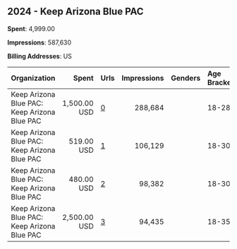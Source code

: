 ## 2024 - Keep Arizona Blue PAC 
**Spent**: 4,999.00

**Impressions**: 587,630

**Billing Addresses**: US

|Organization|Spent|Urls|Impressions|Genders|Age Brackets|Country Codes|
|:---|---:|:---|---:|:---|:---|:---|
|Keep Arizona Blue PAC: Keep Arizona Blue PAC|1,500.00 USD|[0](https://www.snap.com/political-ads/asset/de0941bcecf1d5d57a69df883368a6ceee283e3d9d65abad5007ee3c3cf6a96f?mediaType=mp4)|288,684||18-28|united states|
|Keep Arizona Blue PAC: Keep Arizona Blue PAC|519.00 USD|[1](https://www.snap.com/political-ads/asset/8cb67cc02b520aa02dd9a9a1c58dae0139b286989d51b9dd3d2fb8069aac76ca?mediaType=mp4)|106,129||18-30|united states|
|Keep Arizona Blue PAC: Keep Arizona Blue PAC|480.00 USD|[2](https://www.snap.com/political-ads/asset/81dbcbf9382183ff29200ec0527fb6b329f0c9737cf578eed82fa5ab15b1d8e5?mediaType=mp4)|98,382||18-30|united states|
|Keep Arizona Blue PAC: Keep Arizona Blue PAC|2,500.00 USD|[3](https://www.snap.com/political-ads/asset/93b0af7b49d094380023606fe80fb68f734530f870431341c62899e32879a777?mediaType=mp4)|94,435||18-35|united states|
